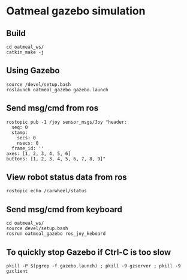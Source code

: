 # Oatmeal gazebo simulation

## Build
```shell
cd oatmeal_ws/
catkin_make -j
```

## Using Gazebo
```shell
source /devel/setup.bash
roslaunch oatmeal_gazebo gazebo.launch
```

## Send msg/cmd from ros
```shell
rostopic pub -1 /joy sensor_msgs/Joy "header:
  seq: 0
  stamp:
    secs: 0
    nsecs: 0
  frame_id: ''
axes: [1, 2, 3, 4, 5, 6]
buttons: [1, 2, 3, 4, 5, 6, 7, 8, 9]"
```

## View robot status data from ros
```shell
rostopic echo /carwheel/status
```

## Send msg/cmd from keyboard
```shell
cd oatmeal_ws/
source devel/setup.bash
rosrun oatmeal_gazebo ros_joy_keboard
```

## To quickly stop Gazebo if Ctrl-C is too slow
```shell
pkill -P $(pgrep -f gazebo.launch) ; pkill -9 gzserver ; pkill -9 gzclient
```
